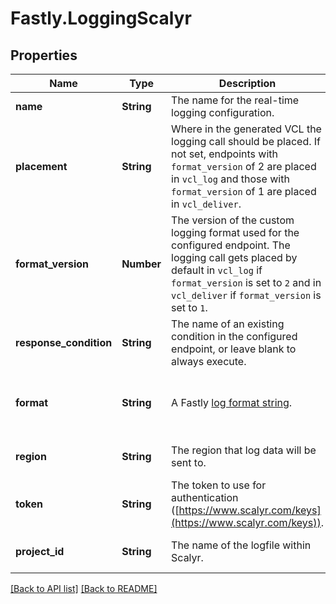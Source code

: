 # Fastly.LoggingScalyr

## Properties

Name | Type | Description | Notes
------------ | ------------- | ------------- | -------------
**name** | **String** | The name for the real-time logging configuration. | [optional] 
**placement** | **String** | Where in the generated VCL the logging call should be placed. If not set, endpoints with `format_version` of 2 are placed in `vcl_log` and those with `format_version` of 1 are placed in `vcl_deliver`.  | [optional]  [one of: "none", "waf_debug", "null"]
**format_version** | **Number** | The version of the custom logging format used for the configured endpoint. The logging call gets placed by default in `vcl_log` if `format_version` is set to `2` and in `vcl_deliver` if `format_version` is set to `1`.  | [optional]  [one of: 1, 2]
**response_condition** | **String** | The name of an existing condition in the configured endpoint, or leave blank to always execute. | [optional] 
**format** | **String** | A Fastly [log format string](https://docs.fastly.com/en/guides/custom-log-formats). | [optional]  [defaults to '%h %l %u %t "%r" %&gt;s %b']
**region** | **String** | The region that log data will be sent to. | [optional]  [one of: "US", "EU"]
**token** | **String** | The token to use for authentication ([https://www.scalyr.com/keys](https://www.scalyr.com/keys)). | [optional] 
**project_id** | **String** | The name of the logfile within Scalyr. | [optional]  [defaults to 'logplex']


[[Back to API list]](../../README.md#endpoints) [[Back to README]](../../README.md)
